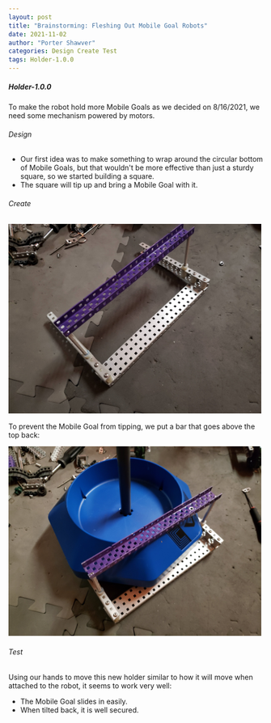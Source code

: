 ```yaml
---
layout: post
title: "Brainstorming: Fleshing Out Mobile Goal Robots"
date: 2021-11-02
author: "Porter Shawver"
categories: Design Create Test
tags: Holder-1.0.0
---
```

##### Holder-1.0.0
To make the robot hold more Mobile Goals as we decided on 8/16/2021, we need some mechanism powered by motors.

###### Design
- Our first idea was to make something to wrap around the circular bottom of Mobile Goals, but that wouldn't be more effective than just a sturdy square, so we started building a square.
- The square will tip up and bring a Mobile Goal with it.

###### Create
<img class="responsive-img" width="500" src="/assets/pics/Photos-001/20211102_181714.jpg">

To prevent the Mobile Goal from tipping, we put a bar that goes above the top back:

<img class="responsive-img" width="500" src="/assets/pics/Photos-001/20211102_181726.jpg">


###### Test
Using our hands to move this new holder similar to how it will move when attached to the robot, it seems to work very well:
- The Mobile Goal slides in easily.
- When tilted back, it is well secured.